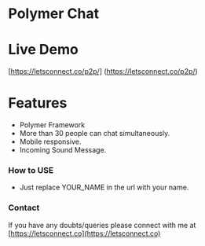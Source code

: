 # Polymer Chat


# Live Demo

  [https://letsconnect.co/p2p/] (https://letsconnect.co/p2p/)

# Features
- Polymer Framework
- More than 30 people can chat simultaneously.
- Mobile responsive.
- Incoming Sound Message.

### How to USE

- Just replace YOUR_NAME in the url with your name.


### Contact
If you have any doubts/queries please connect with me at [https://letsconnect.co](https://letsconnect.co)
